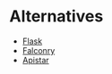 # Alternatives


* [Flask](http://flask.pocoo.org/)
* [Falconry](https://github.com/falconry/falcon)
* [Apistar](https://github.com/tomchristie/apistar)

